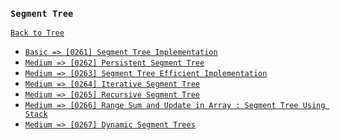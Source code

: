 ### `Segment Tree`

[`Back to Tree`](../16-tree.md)

* [`Basic => [0261] Segment Tree Implementation`]()
* [`Medium => [0262] Persistent Segment Tree`]()
* [`Medium => [0263] Segment Tree Efficient Implementation`]()
* [`Medium => [0264] Iterative Segment Tree`]()
* [`Medium => [0265] Recursive Segment Tree`]()
* [`Medium => [0266] Range Sum and Update in Array : Segment Tree Using Stack`]()
* [`Medium => [0267] Dynamic Segment Trees`]()

